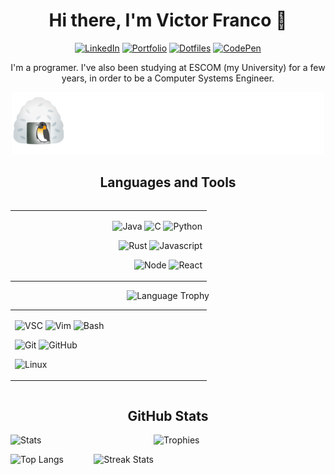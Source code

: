<div align="center">

# Hi there, I'm Victor Franco :wave:
[![LinkedIn](https://img.shields.io/badge/LinkedIn-08529C?style=for-the-badge&logo=linkedin&logoColor=white)](https://www.linkedin.com/in/victor-franco-developer)
[![Portfolio](https://img.shields.io/badge/Portfolio-EBC554?style=for-the-badge)](https://victorfranco.sytes.net)
[![Dotfiles](https://img.shields.io/badge/Dotfiles-8C221B?style=for-the-badge)](https://github.com/VictorFranco/holy-grail)
[![CodePen](https://img.shields.io/badge/CodePen-336641?style=for-the-badge&logo=codepen&logoColor=white)](https://codepen.io/VictorFranco)

I'm a programer. I've also been studying at ESCOM (my University) for a few
years, in order to be a Computer Systems Engineer.

![Animation](animation.svg "I ❤️ LINUX")

## Languages and Tools

<table align="left">
<tr>
<td width="300" align="right">

![Java](https://img.shields.io/badge/java-EC1F24?style=for-the-badge&logo=openjdk&logoColor=white&labelColor=101010)
![C](https://img.shields.io/badge/c-004283?style=for-the-badge&logo=c&logoColor=white&labelColor=101010)
![Python](https://img.shields.io/badge/python-216094?style=for-the-badge&logo=python&logoColor=white&labelColor=101010)

![Rust](https://img.shields.io/badge/rust-E33616?style=for-the-badge&logo=rust&logoColor=white&labelColor=101010)
![Javascript](https://img.shields.io/badge/javascript-F7DF1E?style=for-the-badge&logo=javascript&logoColor=white&labelColor=101010)

![Node](https://img.shields.io/badge/node-026300?style=for-the-badge&logo=nodedotjs&logoColor=white&labelColor=101010)
![React](https://img.shields.io/badge/react-79D8F7?style=for-the-badge&logo=react&logoColor=white&labelColor=101010)

</td>
</tr>
</table>

<img alt="Language Trophy" width="130" height="165" src="https://github-profile-trophy.vercel.app/?username=VictorFranco&theme=gruvbox&row=1&column=1&title=MultiLanguage">

<table align="right">
<tr>
<td width="300">

![VSC](https://img.shields.io/badge/vsc-006EB0?style=for-the-badge&logo=visual-studio-code&logoColor=white&labelColor=101010)
![Vim](https://img.shields.io/badge/vim-019332?style=for-the-badge&logo=vim&logoColor=white&labelColor=101010)
![Bash](https://img.shields.io/badge/bash-2E3947?style=for-the-badge&logo=linux&logoColor=white&labelColor=101010)

![Git](https://img.shields.io/badge/git-DB492C?style=for-the-badge&logo=git&logoColor=white&labelColor=101010)
![GitHub](https://img.shields.io/badge/github-2E3947?style=for-the-badge&logo=github&logoColor=white&labelColor=101010)

![Linux](https://img.shields.io/badge/linux-2E3947?style=for-the-badge&logo=linux&logoColor=white&labelColor=101010)

</td>
</tr>
</table>

<br clear="all">

</div>

<h2 align="center">GitHub Stats</h2>

![Stats](https://github-readme-stats.vercel.app/api?username=VictorFranco&show_icons=true&theme=dark)
<img alt="Trophies" align="right" width="275" height="195" src="https://github-profile-trophy.vercel.app/?username=VictorFranco&theme=gruvbox&row=1&column=2&margin-w=15&title=Commit,Repositories">

![Top Langs](https://github-readme-stats.vercel.app/api/top-langs/?username=VictorFranco&hide=Shell,CSS,HTML&layout=compact&theme=dark)
<img alt="Streak Stats" align="right" height="165" src="https://github-readme-streak-stats.herokuapp.com/?user=VictorFranco&theme=dark" />
